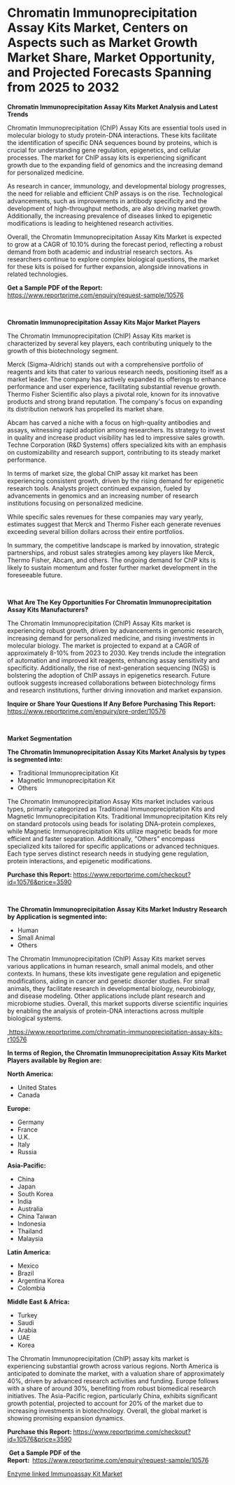<p><h1>Chromatin Immunoprecipitation Assay Kits Market, Centers on Aspects such as Market Growth Market Share, Market Opportunity, and Projected Forecasts Spanning from 2025 to 2032</h1></p><p><strong>Chromatin Immunoprecipitation Assay Kits Market Analysis and Latest Trends</strong></p>
<p><p>Chromatin Immunoprecipitation (ChIP) Assay Kits are essential tools used in molecular biology to study protein-DNA interactions. These kits facilitate the identification of specific DNA sequences bound by proteins, which is crucial for understanding gene regulation, epigenetics, and cellular processes. The market for ChIP assay kits is experiencing significant growth due to the expanding field of genomics and the increasing demand for personalized medicine. </p><p>As research in cancer, immunology, and developmental biology progresses, the need for reliable and efficient ChIP assays is on the rise. Technological advancements, such as improvements in antibody specificity and the development of high-throughput methods, are also driving market growth. Additionally, the increasing prevalence of diseases linked to epigenetic modifications is leading to heightened research activities. </p><p>Overall, the Chromatin Immunoprecipitation Assay Kits Market is expected to grow at a CAGR of 10.10% during the forecast period, reflecting a robust demand from both academic and industrial research sectors. As researchers continue to explore complex biological questions, the market for these kits is poised for further expansion, alongside innovations in related technologies.</p></p>
<p><strong>Get a Sample PDF of the Report:&nbsp;</strong> <a href="https://www.reportprime.com/enquiry/request-sample/10576?utm_campaign=2653&utm_medium=2&utm_source=Github&utm_content=ia&utm_term=20032025&utm_id=chromatin-immunoprecipitation-assay-kits">https://www.reportprime.com/enquiry/request-sample/10576</a></p>
<p>&nbsp;</p>
<p><strong>Chromatin Immunoprecipitation Assay Kits Major Market Players</strong></p>
<p><p>The Chromatin Immunoprecipitation (ChIP) Assay Kits market is characterized by several key players, each contributing uniquely to the growth of this biotechnology segment. </p><p>Merck (Sigma-Aldrich) stands out with a comprehensive portfolio of reagents and kits that cater to various research needs, positioning itself as a market leader. The company has actively expanded its offerings to enhance performance and user experience, facilitating substantial revenue growth. Thermo Fisher Scientific also plays a pivotal role, known for its innovative products and strong brand reputation. The company's focus on expanding its distribution network has propelled its market share.</p><p>Abcam has carved a niche with a focus on high-quality antibodies and assays, witnessing rapid adoption among researchers. Its strategy to invest in quality and increase product visibility has led to impressive sales growth. Techne Corporation (R&D Systems) offers specialized kits with an emphasis on customizability and research support, contributing to its steady market performance.</p><p>In terms of market size, the global ChIP assay kit market has been experiencing consistent growth, driven by the rising demand for epigenetic research tools. Analysts project continued expansion, fueled by advancements in genomics and an increasing number of research institutions focusing on personalized medicine.</p><p>While specific sales revenues for these companies may vary yearly, estimates suggest that Merck and Thermo Fisher each generate revenues exceeding several billion dollars across their entire portfolios.</p><p>In summary, the competitive landscape is marked by innovation, strategic partnerships, and robust sales strategies among key players like Merck, Thermo Fisher, Abcam, and others. The ongoing demand for ChIP kits is likely to sustain momentum and foster further market development in the foreseeable future.</p></p>
<p>&nbsp;</p>
<p><strong>What Are The Key Opportunities For Chromatin Immunoprecipitation Assay Kits Manufacturers?</strong></p>
<p><p>The Chromatin Immunoprecipitation (ChIP) Assay Kits market is experiencing robust growth, driven by advancements in genomic research, increasing demand for personalized medicine, and rising investments in molecular biology. The market is projected to expand at a CAGR of approximately 8-10% from 2023 to 2030. Key trends include the integration of automation and improved kit reagents, enhancing assay sensitivity and specificity. Additionally, the rise of next-generation sequencing (NGS) is bolstering the adoption of ChIP assays in epigenetics research. Future outlook suggests increased collaborations between biotechnology firms and research institutions, further driving innovation and market expansion.</p></p>
<p><strong>Inquire or Share Your Questions If Any Before Purchasing This Report:</strong> <a href="https://www.reportprime.com/enquiry/pre-order/10576?utm_campaign=2653&utm_medium=2&utm_source=Github&utm_content=ia&utm_term=20032025&utm_id=chromatin-immunoprecipitation-assay-kits">https://www.reportprime.com/enquiry/pre-order/10576</a></p>
<p>&nbsp;</p>
<p><strong>Market Segmentation</strong></p>
<p><strong>The Chromatin Immunoprecipitation Assay Kits Market Analysis by types is segmented into:</strong></p>
<p><ul><li>Traditional Immunoprecipitation Kit</li><li>Magnetic Immunoprecipitation Kit</li><li>Others</li></ul></p>
<p><p>The Chromatin Immunoprecipitation Assay Kits market includes various types, primarily categorized as Traditional Immunoprecipitation Kits and Magnetic Immunoprecipitation Kits. Traditional Immunoprecipitation Kits rely on standard protocols using beads for isolating DNA-protein complexes, while Magnetic Immunoprecipitation Kits utilize magnetic beads for more efficient and faster separation. Additionally, "Others" encompass specialized kits tailored for specific applications or advanced techniques. Each type serves distinct research needs in studying gene regulation, protein interactions, and epigenetic modifications.</p></p>
<p><strong>Purchase this Report:&nbsp;</strong><a href="https://www.reportprime.com/checkout?id=10576&price=3590&utm_campaign=2653&utm_medium=2&utm_source=Github&utm_content=ia&utm_term=20032025&utm_id=chromatin-immunoprecipitation-assay-kits">https://www.reportprime.com/checkout?id=10576&price=3590</a></p>
<p>&nbsp;</p>
<p><strong>The Chromatin Immunoprecipitation Assay Kits Market Industry Research by Application is segmented into:</strong></p>
<p><ul><li>Human</li><li>Small Animal</li><li>Others</li></ul></p>
<p><p>The Chromatin Immunoprecipitation (ChIP) Assay Kits market serves various applications in human research, small animal models, and other contexts. In humans, these kits investigate gene regulation and epigenetic modifications, aiding in cancer and genetic disorder studies. For small animals, they facilitate research in developmental biology, neurobiology, and disease modeling. Other applications include plant research and microbiome studies. Overall, this market supports diverse scientific inquiries by enabling the analysis of protein-DNA interactions across multiple biological systems.</p></p>
<p><a href="https://www.reportprime.com/chromatin-immunoprecipitation-assay-kits-r10576?utm_campaign=2653&utm_medium=2&utm_source=Github&utm_content=ia&utm_term=20032025&utm_id=chromatin-immunoprecipitation-assay-kits">&nbsp;https://www.reportprime.com/chromatin-immunoprecipitation-assay-kits-r10576</a></p>
<p><strong>In terms of Region, the Chromatin Immunoprecipitation Assay Kits Market Players available by Region are:</strong></p>
<p>
    <p> <strong> North America: </strong>
        <ul>
            <li>United States</li>
            <li>Canada</li>
        </ul>
        </p> 
    <p> <strong> Europe: </strong>
        <ul>
            <li>Germany</li>
            <li>France</li>
            <li>U.K.</li>
            <li>Italy</li>
            <li>Russia</li>
        </ul>
        </p> 
    <p> <strong> Asia-Pacific: </strong>
        <ul>
            <li>China</li>
            <li>Japan</li>
            <li>South Korea</li>
            <li>India</li>
            <li>Australia</li>
            <li>China Taiwan</li>
            <li>Indonesia</li>
            <li>Thailand</li>
            <li>Malaysia</li>
        </ul>
        </p> 
    <p> <strong> Latin America: </strong>
        <ul>
            <li>Mexico</li>
            <li>Brazil</li>
            <li>Argentina Korea</li>
            <li>Colombia</li>
        </ul>
        </p> 
    <p> <strong> Middle East & Africa: </strong>
        <ul>
            <li>Turkey</li>
            <li>Saudi</li>
            <li>Arabia</li>
            <li>UAE</li>
            <li>Korea</li>
        </ul>
    </p>
    </p>
<p><p>The Chromatin Immunoprecipitation (ChIP) assay kits market is experiencing substantial growth across various regions. North America is anticipated to dominate the market, with a valuation share of approximately 40%, driven by advanced research activities and funding. Europe follows with a share of around 30%, benefiting from robust biomedical research initiatives. The Asia-Pacific region, particularly China, exhibits significant growth potential, projected to account for 20% of the market due to increasing investments in biotechnology. Overall, the global market is showing promising expansion dynamics.</p></p>
<p><strong>Purchase this Report: </strong><a href="https://www.reportprime.com/checkout?id=10576&price=3590&utm_campaign=2653&utm_medium=2&utm_source=Github&utm_content=ia&utm_term=20032025&utm_id=chromatin-immunoprecipitation-assay-kits">https://www.reportprime.com/checkout?id=10576&price=3590</a></p>
<p>&nbsp;<strong>Get a Sample PDF of the Report:&nbsp;&nbsp;</strong><a href="https://www.reportprime.com/enquiry/request-sample/10576?utm_campaign=2653&utm_medium=2&utm_source=Github&utm_content=ia&utm_term=20032025&utm_id=chromatin-immunoprecipitation-assay-kits">https://www.reportprime.com/enquiry/request-sample/10576</a></p>
<p><strong></strong></p>
<p><p><a href="https://github.com/comasnickie/Market-Research-Report-List-1/blob/main/enzyme-linked-immunoassay-kit-market.md?utm_campaign=2653&utm_medium=2&utm_source=Github&utm_content=ia&utm_term=20032025&utm_id=chromatin-immunoprecipitation-assay-kits">Enzyme linked Immunoassay Kit Market</a></p></p>